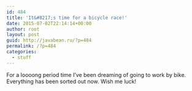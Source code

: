 ```yaml
---
id: 484
title: 'It&#8217;s time for a bicycle race!'
date: 2015-07-02T22:14:14+00:00
author: root
layout: post
guid: http://javabean.ru/?p=484
permalink: /?p=484
categories:
  - stuff
---
```

For a loooong period time I&#8217;ve been dreaming of going to work by bike. Everything has been sorted out now. Wish me luck!
